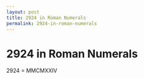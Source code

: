 ```yaml
---
layout: post
title: 2924 in Roman Numerals
permalink: 2924-in-roman-numerals
---
```


# 2924 in Roman Numerals

2924 = MMCMXXIV
